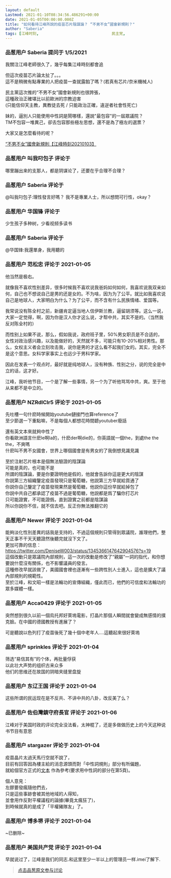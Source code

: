 ```yaml
---
layout: default
Lastmod: 2021-01-10T08:34:56.486291+00:00
date: 2021-01-05T00:00:00.000Z
title: "如何看待江峰所說的疫苗芯片陰謀論？ “不男不女”國會新規則？"
author: "Saberia"
tags: [江峰时刻,								民主党,								江峰]
---
```



### 品葱用户 **Saberia** 提问于 1/5/2021
    
我關注江峰老師很久了，幾乎每集江峰時刻都會追  
  
但這次疫苗芯片論太扯了。。。  
這不是稍微有點專業的人把疫苗一查就露餡了嗎？(若真有芯片/奈米機械人)  
  
民主黨這次推的“不男不女”國會新規則也很誇張，  
這種政治正確堪比以前歐洲的宗教迫害  
(只能信仰天主教，異教徒去死 / 只能政治正確，違逆者社會性死亡)  
  
妹的，逼別人只能使用中性詞是鬧哪樣，還說"最包容"的一屆眾議院？  
TM不包容一堆異己，卻去包容那些極左思想，還不是為了極左的選票？  
  
大家又是怎麼看待的呢？  
  
[“不男不女”國會新規則【江峰時刻20210103】]( "https://www.youtube.com/watch?v=9hZqDYImJ88")
    
                

### 品葱用户 **叫我叼包子** 评论于 
        
哪里蹦出来的支那人，都是阴谋论了，还要在乎合理不合理？
        
                

### 品葱用户 **Saberia** 评论于 
        
@叫我叼包子:理性發言好嗎？ 我不是專業人士，所以想問可行性，okay？
        
                

### 品葱用户 **华国锋** 评论于 
        
少生孩子多种树，少看视频多读书
        
                

### 品葱用户 **Saberia** 评论于 
        
@华国锋:我還單身，我用聽的
        
                

### 品葱用户 **范松忠** 评论于 2021-01-05
        
他当然是极右。  
  
就像我不喜欢性别差异，很多时候我不喜欢说我爸妈如何如何，我喜欢说我双亲如何，自己也不想说自己是男的还是女的。不为啥，因为为了公平。就比如我喜欢说自己是地球人，大家明白为什么？为了公平，而不含有什么民族情绪、爱国等。  
  
我常说没有陈全村之前，新疆肯定逼当地人信伊斯兰教，逼留胡须等。这么一说，大家一定觉得，啊，因为你是汉人你才这么说，才帮中共，其实不是的。（当然我反对陈全村的）  
  
而性别上如果不说，那么，假如我说，政府班子里，50%男女职员是不合适的，女性对政治感兴趣，以及能做好的，天然就不多，可能只有10-20%相对男性。那么，女权主义者会立刻攻击我，说你是男的才这么看不起我们女的。其实，完全不是这个意思。女科学家事实上也远少于男科学家。  
  
因此在发表一个观点时，最好就是纯地球人，没有种族、性别之分，说的完全是中立的话，这才好。  
  
江峰，我听他节目，一个是了解一些事情，另一个为了听他骂骂中共，爽。至于他从来都不是中立的。
        
                

### 品葱用户 **NZRdlClr5** 评论于 2021-01-05
        
先吐槽一句什麽時候開始youtube鏈接門也算reference了  
至少節選一下重點嘛，不是每個人都想花時間聼youtuber廢話  
  
還有英文本來就夠中性了  
你看歐洲語言什麽le啊la的，什麽der啊die的，你英語就一個the，到處the the the，不爽嗎  
什麽叫不男不女國會，世界上哪個國會是有男女的了我倒想見識見識  
  
至於注射芯片根本是個無法驗證的陰謀論  
可能是真的，也可能不是  
所謂的陰謀論，要是你要證明他是假的，他就會告訴你這是更大的陰謀  
你説第三方組織鑒定疫苗發現只是葡萄糖，他説第三方早就給買通了  
你説你自己鑒定了疫苗發現果然是葡萄糖，他説你這份早就給掉包了  
你説中共自己都承認了疫苗不過是葡萄糖，他説都是爲了騙你打芯片  
只可能證實，不可能證僞，直到證實之前都是陰謀論  
所以你説你不信，就不信去吧。反正你無法推翻它的
        
                

### 品葱用户 **Newer** 评论于 2021-01-04
        
能夠淡化性別差異的話我是支持的，不過這個規則只管得到眾議院，誰理他們，整天正事不干天天聽證然後聽完就沒下文了。  
更加可靠的信息：  
https://twitter.com/DeniseW003/status/1345366147642904576?s=19  
這個改動只是眾議院內部規則，這一次的改動是修改了“親屬”一詞的指代，和你想要說什麼沒有關係，也不影響議員的發言。  
這種修改早就該做了，美國國會裡也逐漸有一些跨性別人士進入，這也是擴大了議內部規則的規範性。  
至於江峰，和文昭一樣是法輪功的宣傳組織，僅此而已，他們的可信度和法輪功的眾多媒體一樣。
        
                

### 品葱用户 **Acca0429** 评论于 2021-01-05
        
突然想到很久以前一個烏托邦好萊塢電影，打晶片那個人瞬間就會變成無感情的撲克臉。在中國的德國教授有進展了？  
  
可是聽說以色列打了疫苗後死了幾十個中老年人....這聽起來很好萊塢
        
                

### 品葱用户 **sprinkles** 评论于 2021-01-04
        
筛选“易信其有”的个体，再批量俘获  
以此壮大声势的组织古来众多  
他们的思维还在故国的阴暗夹缝里盘旋
        
                

### 品葱用户 **东辽王国** 评论于 2021-01-04
        
这些所谓的民运现在是不反共、不讲中共的八卦，改反美了么？
        
                

### 品葱用户 **佐伯灣鎮守府長官** 评论于 2021-01-06
        
江峰对于美国时政的评论完全没法看，太神棍了，还是多做做历史上的今天这种说书节目有意思
        
                

### 品葱用户 **stargazer** 评论于 2021-01-04
        
疫苗晶片太過天馬行空就不說了，  
目前有回答因為樓主給的消息源頭而對「中性詞規則」部分有所偏題，  
就給個官方正式的[文本]( "https://rules.house.gov/sites/democrats.rules.house.gov/files/BILLS-117hresPIH-hres5.pdf") 作為參考(要求用中性詞的部分在第5頁)。  
  
個人意見：  
左膠要發瘋隨他們去，  
只是這些事跡會被其他地域的人得知，  
並會用作反對平權議程的論據(畢竟太瘋狂了)，  
到時候就真的是成了「平權豬隊友」了。
        
                

### 品葱用户 **博多堺** 评论于 2021-01-04
        
~已删除~
        
                

### 品葱用户 **美国共产党** 评论于 2021-01-04
        
早就说过了，江峰是我们的同志.和这里至少一半以上的管理员一样.imei了解下.
        
                





> [点击品葱原文参与讨论](https://pincong.rocks/question/35245)

